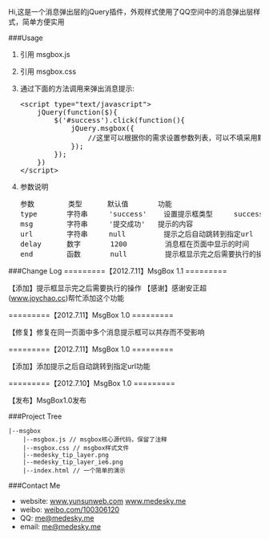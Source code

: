 Hi,这是一个消息弹出层的jQuery插件，外观样式使用了QQ空间中的消息弹出层样式，简单方便实用


###Usage

1.  引用 msgbox.js

2.  引用 msgbox.css

3.  通过下面的方法调用来弹出消息提示:

    <pre>
    &lt;script type="text/javascript"&gt;
        jQuery(function($){
            $('#success').click(function(){
                jQuery.msgbox({
                    //这里可以根据你的需求设置参数列表，可以不填采用默认效果
                });
            });
        })
    &lt;/script&gt;
    </pre>

4.  参数说明
    <pre>
    参数        类型      默认值       功能                     备注
    type       字符串     'success'    设置提示框类型     success:成功 error:错误 warn:提示 clear:普通文本提示
    msg        字符串     '提交成功'   提示的内容    
    url        字符串     null         提示之后自动跳转到指定url    
    delay      数字       1200         消息框在页面中显示的时间
    end        函数       null         提示框显示完之后需要执行的操作   
    </pre>


###Change Log
=========【2012.7.11】MsgBox 1.1 =========

【添加】提示框显示完之后需要执行的操作
【感谢】感谢安正超(www.joychao.cc)帮忙添加这个功能

=========【2012.7.11】MsgBox 1.0 =========

【修复】修复在同一页面中多个消息提示框可以共存而不受影响

=========【2012.7.11】MsgBox 1.0 =========

【添加】添加提示之后自动跳转到指定url功能

=========【2012.7.10】MsgBox 1.0 =========

【发布】MsgBox1.0发布


###Project Tree

    |--msgbox
        |--msgbox.js // msgbox核心源代码，保留了注释
        |--msgbox.css // msgbox样式文件
        |--medesky_tip_layer.png
        |--medesky_tip_layer_ie6.png
        |--index.html // 一个简单的演示


###Contact Me

* website: www.yunsunweb.com www.medesky.me
* weibo: <a href="http://weibo.com/100306120">weibo.com/100306120</a>
* QQ: me@medesky.me
* email: me@medesky.me
